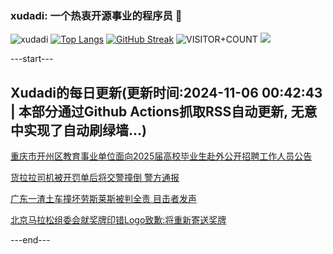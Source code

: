### xudadi: 一个热衷开源事业的程序员 👋

![xudadi](https://github-readme-stats-git-masterorgs-github-readme-stats-team.vercel.app/api?username=xudadi)
[![Top Langs](https://github-readme-stats.vercel.app/api/top-langs/?username=xudadi)](https://github.com/anuraghazra/github-readme-stats)
[![GitHub Streak](https://streak-stats.demolab.com?user=xudadi&locale=zh_Hans)](https://git.io/streak-stats)
![VISITOR+COUNT](https://komarev.com/ghpvc/?username=xudadi&label=VISITOR+COUNT)
![](https://raw.githubusercontent.com/xudadi/xudadi/main/assets/github-contribution-grid-snake.svg)


---start---

## Xudadi的每日更新(更新时间:2024-11-06 00:42:43 | 本部分通过Github Actions抓取RSS自动更新, 无意中实现了自动刷绿墙...)

[重庆市开州区教育事业单位面向2025届高校毕业生赴外公开招聘工作人员公告](https://www.gongkaoleida.com/article/2183367)

[货拉拉司机被开罚单后将交警撞倒 警方通报](https://m.163.com/news/article/JG8F924L0534A4SC.html)

[广东一渣土车撞坏劳斯莱斯被判全责 目击者发声](https://m.163.com/news/article/JG8BLA970001899O.html)

[北京马拉松组委会就奖牌印错Logo致歉:将重新寄送奖牌](https://m.163.com/news/article/JG89V3VA0534A4SC.html)

---end---
